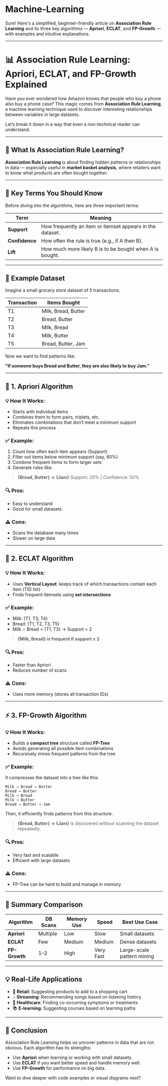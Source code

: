 # Machine-Learning

Sure! Here's a simplified, beginner-friendly article on **Association Rule Learning** and its three key algorithms — **Apriori**, **ECLAT**, and **FP-Growth** — with examples and intuitive explanations.

---

# 📊 Association Rule Learning: Apriori, ECLAT, and FP-Growth Explained

Have you ever wondered how Amazon knows that people who buy a phone also buy a phone case? This magic comes from **Association Rule Learning**, a machine learning technique used to discover interesting relationships between variables in large datasets.

Let’s break it down in a way that even a non-technical reader can understand.

---

## 🤝 What Is Association Rule Learning?

**Association Rule Learning** is about finding hidden patterns or relationships in data — especially useful in **market basket analysis**, where retailers want to know what products are often bought together.

---

## 🔑 Key Terms You Should Know

Before diving into the algorithms, here are three important terms:

| Term           | Meaning                                                   |
| -------------- | --------------------------------------------------------- |
| **Support**    | How frequently an item or itemset appears in the dataset. |
| **Confidence** | How often the rule is true (e.g., if A then B).           |
| **Lift**       | How much more likely B is to be bought when A is bought.  |

---

## 🧠 Example Dataset

Imagine a small grocery store dataset of 5 transactions:

| Transaction | Items Bought        |
| ----------- | ------------------- |
| T1          | Milk, Bread, Butter |
| T2          | Bread, Butter       |
| T3          | Milk, Bread         |
| T4          | Milk, Butter        |
| T5          | Bread, Butter, Jam  |

Now we want to find patterns like:

**"If someone buys Bread and Butter, they are also likely to buy Jam."**

---

## 🧮 1. Apriori Algorithm

### 💡 How It Works:

* Starts with individual items
* Combines them to form pairs, triplets, etc.
* Eliminates combinations that don’t meet a minimum support
* Repeats this process

### ✅ Example:

1. Count how often each item appears (Support)
2. Filter out items below minimum support (say, 60%)
3. Combine frequent items to form larger sets
4. Generate rules like:

> **{Bread, Butter} → {Jam}**
> Support: 20% | Confidence: 50%

### 🔍 Pros:

* Easy to understand
* Good for small datasets

### ⚠️ Cons:

* Scans the database many times
* Slower on large data

---

## 🌲 2. ECLAT Algorithm

### 💡 How It Works:

* Uses **Vertical Layout**: keeps track of which transactions contain each item (TID list)
* Finds frequent itemsets using **set intersections**

### ✅ Example:

* Milk: {T1, T3, T4}
* Bread: {T1, T2, T3, T5}
* Milk ∩ Bread = {T1, T3} → Support = 2

> **{Milk, Bread} is frequent if support ≥ 2**

### 🔍 Pros:

* Faster than Apriori
* Reduces number of scans

### ⚠️ Cons:

* Uses more memory (stores all transaction IDs)

---

## ⚡ 3. FP-Growth Algorithm

### 💡 How It Works:

* Builds a **compact tree** structure called **FP-Tree**
* Avoids generating all possible item combinations
* Recursively mines frequent patterns from the tree

### ✅ Example:

It compresses the dataset into a tree like this:

```
Milk → Bread → Butter
Bread → Butter
Milk → Bread
Milk → Butter
Bread → Butter → Jam
```

Then, it efficiently finds patterns from this structure.

> **{Bread, Butter} → {Jam}** is discovered without scanning the dataset repeatedly.

### 🔍 Pros:

* Very fast and scalable
* Efficient with large datasets

### ⚠️ Cons:

* FP-Tree can be hard to build and manage in memory

---

## 🔄 Summary Comparison

| Algorithm     | DB Scans | Memory Use | Speed     | Best Use Case              |
| ------------- | -------- | ---------- | --------- | -------------------------- |
| **Apriori**   | Multiple | Low        | Slow      | Small datasets             |
| **ECLAT**     | Few      | Medium     | Medium    | Dense datasets             |
| **FP-Growth** | 1–2      | High       | Very Fast | Large-scale pattern mining |

---

## 💡 Real-Life Applications

* 🛒 **Retail**: Suggesting products to add to a shopping cart
* 🎶 **Streaming**: Recommending songs based on listening history
* 🏥 **Healthcare**: Finding co-occurring symptoms or treatments
* 📚 **E-learning**: Suggesting courses based on learning paths

---

## 🧾 Conclusion

Association Rule Learning helps us uncover patterns in data that are not obvious. Each algorithm has its strengths:

* Use **Apriori** when learning or working with small datasets.
* Use **ECLAT** if you want better speed and handle memory well.
* Use **FP-Growth** for performance on big data.

Want to dive deeper with code examples or visual diagrams next?

